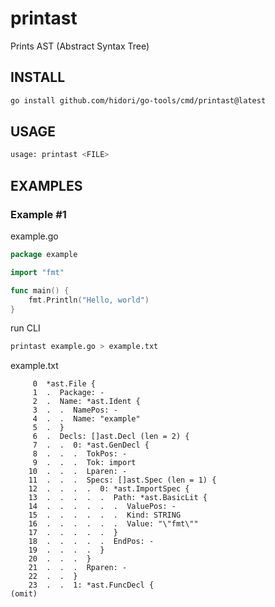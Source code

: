 # printast

Prints AST (Abstract Syntax Tree)

## INSTALL

```bash
go install github.com/hidori/go-tools/cmd/printast@latest
```
## USAGE

```sh
usage: printast <FILE>
```

## EXAMPLES

### Example #1

example.go
```go
package example

import "fmt"

func main() {
    fmt.Println("Hello, world")
}
```

run CLI
```bash
printast example.go > example.txt
```

example.txt
```text
     0  *ast.File {
     1  .  Package: -
     2  .  Name: *ast.Ident {
     3  .  .  NamePos: -
     4  .  .  Name: "example"
     5  .  }
     6  .  Decls: []ast.Decl (len = 2) {
     7  .  .  0: *ast.GenDecl {
     8  .  .  .  TokPos: -
     9  .  .  .  Tok: import
    10  .  .  .  Lparen: -
    11  .  .  .  Specs: []ast.Spec (len = 1) {
    12  .  .  .  .  0: *ast.ImportSpec {
    13  .  .  .  .  .  Path: *ast.BasicLit {
    14  .  .  .  .  .  .  ValuePos: -
    15  .  .  .  .  .  .  Kind: STRING
    16  .  .  .  .  .  .  Value: "\"fmt\""
    17  .  .  .  .  .  }
    18  .  .  .  .  .  EndPos: -
    19  .  .  .  .  }
    20  .  .  .  }
    21  .  .  .  Rparen: -
    22  .  .  }
    23  .  .  1: *ast.FuncDecl {
(omit)
```
